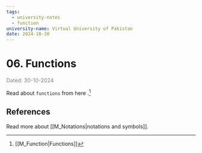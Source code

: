 ```yaml
---
tags:
  - university-notes
  - function
university-name: Virtual University of Pakistan
date: 2024-10-30
---
```


# 06. Functions

<span style="color: gray;">Dated: 30-10-2024</span>

Read about `functions` from here .[^1]

## References

Read more about [[M_Notations|notations and symbols]].

[^1]: [[M_Function|Functions]]